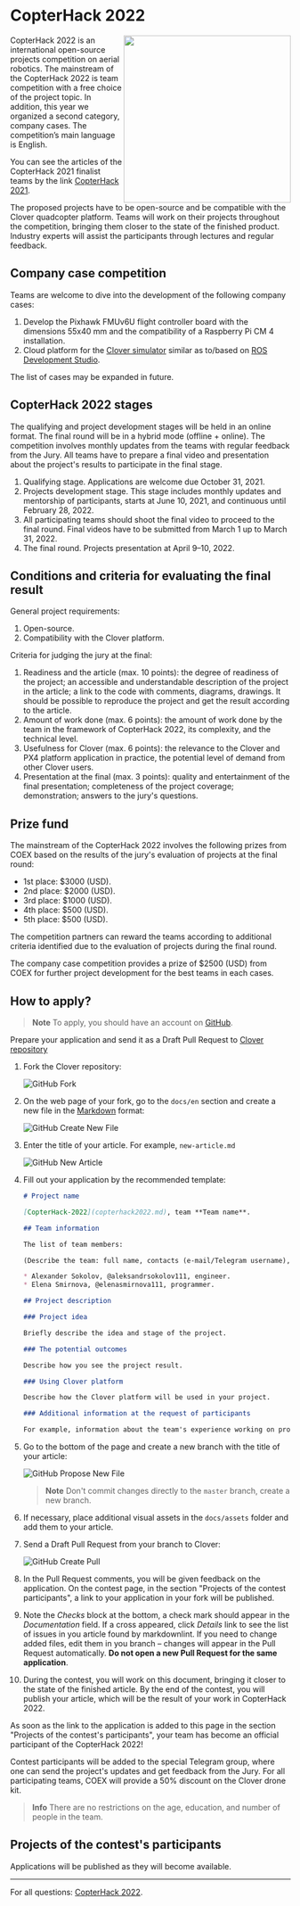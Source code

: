 # CopterHack 2022

<img src="../assets/copterhack2022.svg" width=300 align=right>

CopterHack 2022 is an international open-source projects competition on aerial robotics. The mainstream of the CopterHack 2022 is team competition with a free choice of the project topic. In addition, this year we organized a second category, company cases. The competition’s main language is English.

You can see the articles of the CopterHack 2021 finalist teams by the link [CopterHack 2021](copterhack2021.md).

The proposed projects have to be open-source and be compatible with the Clover quadcopter platform. Teams will work on their projects throughout the competition, bringing them closer to the state of the finished product. Industry experts will assist the participants through lectures and regular feedback.

## Company case competition

Teams are welcome to dive into the development of the following company cases:

1. Develop the Pixhawk FMUv6U flight controller board with the dimensions 55x40 mm and the compatibility of a Raspberry Pi CM 4 installation.
2. Cloud platform for the [Clover simulator](https://clover.coex.tech/ru/simulation.html) similar as to/based on [ROS Development Studio](https://app.theconstructsim.com/).

The list of cases may be expanded in future.

## CopterHack 2022 stages

The qualifying and project development stages will be held in an online format. The final round will be in a hybrid mode (offline + online). The competition involves monthly updates from the teams with regular feedback from the Jury. All teams have to prepare a final video and presentation about the project's results to participate in the final stage.

1. Qualifying stage. Applications are welcome due October 31, 2021.
2. Projects development stage. This stage includes monthly updates and mentorship of participants, starts at June 10, 2021, and continuous until February 28, 2022.
3. All participating teams should shoot the final video to proceed to the final round. Final videos have to be submitted from March 1 up to March 31, 2022.
4. The final round. Projects presentation at April 9–10, 2022.

## Conditions and criteria for evaluating the final result

General project requirements:

1. Open-source.
2. Compatibility with the Clover platform.

Criteria for judging the jury at the final:

1. Readiness and the article (max. 10 points): the degree of readiness of the project; an accessible and understandable description of the project in the article; a link to the code with comments, diagrams, drawings. It should be possible to reproduce the project and get the result according to the article.
2. Amount of work done (max. 6 points): the amount of work done by the team in the framework of CopterHack 2022, its complexity, and the technical level.
3. Usefulness for Clover (max. 6 points): the relevance to the Clover and PX4 platform application in practice, the potential level of demand from other Clover users.
4. Presentation at the final (max. 3 points): quality and entertainment of the final presentation; completeness of the project coverage; demonstration; answers to the jury's questions.

## Prize fund

The mainstream of the CopterHack 2022 involves the following prizes from COEX based on the results of the jury's evaluation of projects at the final round:

* 1st place: $3000 (USD).
* 2nd place: $2000 (USD).
* 3rd place: $1000 (USD).
* 4th place: $500 (USD).
* 5th place: $500 (USD).

The competition partners can reward the teams according to additional criteria identified due to the evaluation of projects during the final round.

The company case competition provides a prize of $2500 (USD) from COEX for further project development for the best teams in each cases.

## How to apply?

> **Note** To apply, you should have an account on [GitHub](https://github.com).

Prepare your application and send it as a Draft Pull Request to [Clover repository](https://github.com/CopterExpress/clover)

1. Fork the Clover repository:

    <img src="../assets/github_application/github-fork.png" alt="GitHub Fork">

2. On the web page of your fork, go to the `docs/en` section and create a new file in the [Markdown](http://en.wikipedia.org/wiki/Markdown) format:

    <img src="../assets/github_application/create_new_file.png" alt="GitHub Create New File">

3. Enter the title of your article. For example, `new-article.md`

    <img src="../assets/github_application/new_article.png" alt="GitHub New Article">

4. Fill out your application by the recommended template:

   ```markdown
   # Project name
   
   [CopterHack-2022](copterhack2022.md), team **Team name**.
   
   ## Team information
   
   The list of team members:
   
   (Describe the team: full name, contacts (e-mail/Telegram username), role in the team).
   
   * Alexander Sokolov, @aleksandrsokolov111, engineer.
   * Elena Smirnova, @elenasmirnova111, programmer.
   
   ## Project description
   
   ### Project idea
   
   Briefly describe the idea and stage of the project.
   
   ### The potential outcomes
   
   Describe how you see the project result.
   
   ### Using Clover platform
   
   Describe how the Clover platform will be used in your project.
   
   ### Additional information at the request of participants
   
   For example, information about the team's experience working on projects, attach a link to articles, videos.
   ```

5. Go to the bottom of the page and create a new branch with the title of your article:

    <img src="../assets/github_application/propose_new_file.png" alt="GitHub Propose New File">

    > **Note** Don't commit changes directly to the `master` branch, create a new branch.

6. If necessary, place additional visual assets in the `docs/assets` folder and add them to your article.

7. Send a Draft Pull Request from your branch to Clover:

    <img src="../assets/github_application/github-pull-request-create.png" alt="GitHub Create Pull">

8. In the Pull Request comments, you will be given feedback on the application. On the contest page, in the section "Projects of the contest participants", a link to your application in your fork will be published.

9. Note the *Checks* block at the bottom, a check mark should appear in the *Documentation* field. If a cross appeared, click *Details* link to see the list of issues in you article found by markdownlint. If you need to change added files, edit them in you branch – changes will appear in the Pull Request automatically. **Do not open a new Pull Request for the same application**.

10. During the contest, you will work on this document, bringing it closer to the state of the finished article. By the end of the contest, you will publish your article, which will be the result of your work in CopterHack 2022.

As soon as the link to the application is added to this page in the section "Projects of the contest's participants", your team has become an official participant of the CopterHack 2022!

Contest participants will be added to the special Telegram group, where one can send the project's updates and get feedback from the Jury. For all participating teams, COEX will provide a 50% discount on the Clover drone kit.

> **Info** There are no restrictions on the age, education, and number of people in the team.

## Projects of the contest's participants

Applications will be published as they will become available.

---

For all questions: [CopterHack 2022](https://t.me/CopterHack).
